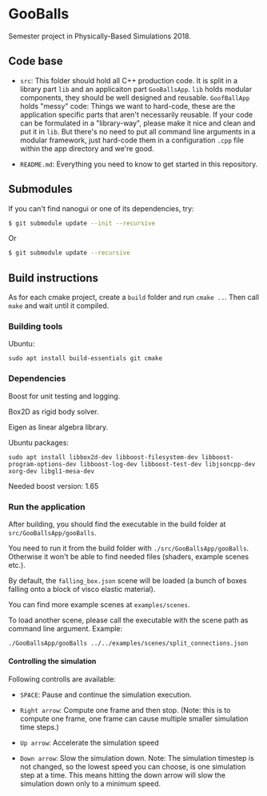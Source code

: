# GooBalls

Semester project in Physically-Based Simulations 2018.

## Code base

- `src`: This folder should hold all C++ production code. It is split in a library part `lib` and an applicaiton part `GooBallsApp`. `lib` holds modular components, they should be well designed and reusable. `GoofBallApp` holds "messy" code: Things we want to hard-code, these are the application specific parts that aren't necessarily reusable. If your code can be formulated in a "library-way", please make it nice and clean and put it in `lib`. But there's no need to put all command line arguments in a modular framework, just hard-code them in a configuration `.cpp` file within the app directory and we're good.

- `README.md`: Everything you need to know to get started in this repository.

## Submodules

If you can't find nanogui or one of its dependencies, try:

```bash
$ git submodule update --init --recursive
```

Or 
```bash
$ git submodule update --recursive
```


## Build instructions

As for each cmake project, create a `build` folder and run `cmake ..`. Then call `make` and wait until it compiled.

### Building tools

Ubuntu:

`sudo apt install build-essentials git cmake`

### Dependencies

Boost for unit testing and logging.

Box2D as rigid body solver.

Eigen as linear algebra library.

Ubuntu packages:

`sudo apt install libbox2d-dev libboost-filesystem-dev libboost-program-options-dev libboost-log-dev libboost-test-dev libjsoncpp-dev xorg-dev libgl1-mesa-dev`

Needed boost version: 1.65

### Run the application

After building, you should find the executable in the build folder at `src/GooBallsApp/gooBalls`.

You need to run it from the build folder with `./src/GooBallsApp/gooBalls`. Otherwise it won't be able to find needed files (shaders, example scenes etc.).

By default, the `falling_box.json` scene will be loaded (a bunch of boxes falling onto a block of visco elastic material). 

You can find more example scenes at `examples/scenes`.

To load another scene, please call the executable with the scene path as command line argument. Example:

```bash
./GooBallsApp/gooBalls ../../examples/scenes/split_connections.json
```

#### Controlling the simulation

Following controlls are available:

- `SPACE`: Pause and continue the simulation execution.

- `Right arrow`: Compute one frame and then stop. (Note: this is to compute one frame, one frame can cause multiple smaller simulation time steps.)

- `Up arrow`: Accelerate the simulation speed

- `Down arrow`: Slow the simulation down. Note: The simulation timestep is not changed, so the lowest speed you can choose, is one simulation step at a time. This means hitting the down arrow will slow the simulation down only to a minimum speed.


